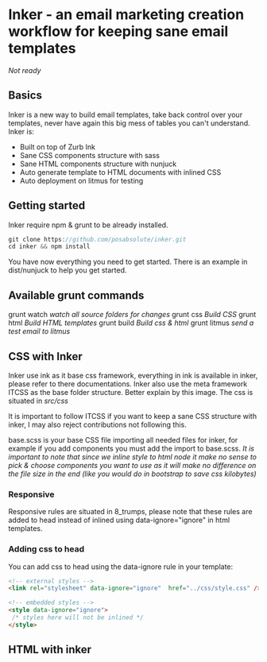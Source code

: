 # Inker - an email marketing creation workflow for keeping sane email templates

*Not ready*

## Basics

Inker is a new way to build email templates, take back control over your templates, never have again this big mess of tables you can't understand. Inker is:

* Built on top of Zurb Ink
* Sane CSS components structure with sass
* Sane HTML components structure with nunjuck
* Auto generate template to HTML documents with inlined CSS
* Auto deployment on litmus for testing

## Getting started

Inker require npm & grunt to be already installed.



```javascript
git clone https://github.com/posabsolute/inker.git
cd inker && npm install
```

You have now everything you need to get started. There is an example in dist/nunjuck to help you get started.


## Available grunt commands

grunt watch *watch all source folders for changes*
grunt css *Build CSS* 
grunt html *Build HTML templates*
grunt build *Build css & html*
grunt litmus *send a test email to litmus*

## CSS with Inker

Inker use ink as it base css framework, everything in ink is available in inker, please refer to there documentations. Inker also use the meta framework ITCSS as the base folder structure. Better explain by this image. The css is situated in *src/css*

It is important to follow ITCSS if you want to keep a sane CSS structure with inker, I may also reject contributions not following this.

base.scss is your base CSS file importing all needed files for inker, for example if you add components you must add the import to base.scss. *It is important to note that since we inline style to html node it make no sense to pick & choose components you want to use as it will make no difference on the file size in the end (like you would do in bootstrap to save css kilobytes)*


### Responsive

Responsive rules are situated in 8_trumps, please note that these rules are added to head instead of inlined using data-ignore="ignore" in html templates.

### Adding css to head

You can add css to head using the data-ignore rule in your template:
```html
<!-- external styles -->
<link rel="stylesheet" data-ignore="ignore"  href="../css/style.css" />

<!-- embedded styles -->
<style data-ignore="ignore">
 /* styles here will not be inlined */
</style>
```

## HTML with inker






